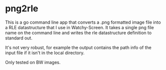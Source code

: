 # png2rle

This is a go command line app that converts a .png formatted image file into a RLE datastructure that I use in Watchy-Screen. It takes a single png file name on the command line and writes the rle datastructure definition to standard out.

It's not very robust, for example the output contains the path info of the input file if it isn't in the local directory.

Only tested on BW images.
